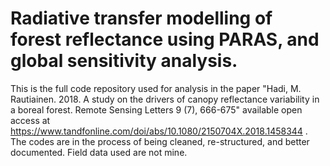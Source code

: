 # Radiative transfer modelling of forest reflectance using PARAS, and global sensitivity analysis.

This is the full code repository used for analysis in the paper "Hadi, M. Rautiainen. 2018. A study on the drivers of canopy reflectance variability in a boreal forest. 
Remote Sensing Letters 9 (7), 666-675" available open access at https://www.tandfonline.com/doi/abs/10.1080/2150704X.2018.1458344 . The codes are in the process of being cleaned, re-structured, and better documented. Field data used are not mine.
